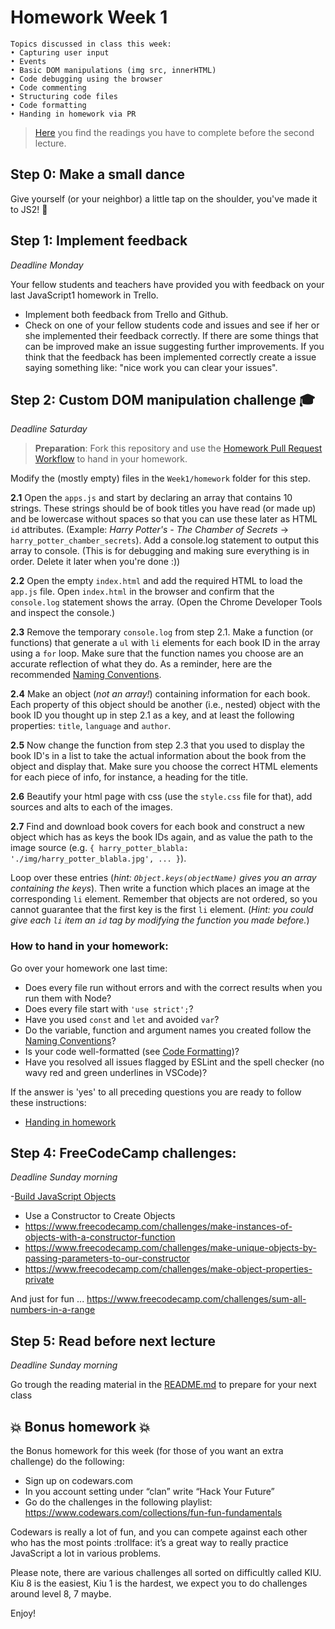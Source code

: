 # Homework Week 1

```
Topics discussed in class this week:
• Capturing user input 
• Events
• Basic DOM manipulations (img src, innerHTML)
• Code debugging using the browser 
• Code commenting
• Structuring code files
• Code formatting
• Handing in homework via PR
```

>[Here](/Week2/README.md) you find the readings you have to complete before the second lecture.

## Step 0: Make a small dance
Give yourself (or your neighbor) a little tap on the shoulder, you've made it to JS2! :muscle:


## Step 1: Implement feedback

_Deadline Monday_

Your fellow students and teachers have provided you with feedback on your last JavaScript1 homework in Trello. 

- Implement both feedback from Trello and Github.
- Check on one of your fellow students code and issues and see if her or she implemented their feedback correctly. If there are some things that can be improved make an issue suggesting further improvements. If you think that the feedback has been implemented correctly create a issue saying something like: "nice work you can clear your issues".

## Step 2: Custom DOM manipulation challenge :mortar_board:

_Deadline Saturday_

> **Preparation**: Fork this repository and use the [Homework Pull Request Workflow](../../../../fundamentals/blob/master/fundamentals/homework_pr.md) to hand in your homework.

Modify the (mostly empty) files in the `Week1/homework` folder for this step.

**2.1** Open the `apps.js` and start by declaring an array that contains 10 strings. These strings should be of book titles you have read (or made up) and be lowercase without spaces so that you can use these later as HTML `id` attributes. (Example: _Harry Potter's - The Chamber of Secrets_ -> `harry_potter_chamber_secrets`). Add a console.log statement to output this array to console. (This is for debugging and making sure everything is in order. Delete it later when you're done :))

**2.2** Open the empty `index.html` and add the required HTML to load the `app.js` file. Open `index.html` in the browser and confirm that the `console.log` statement shows the array. (Open the Chrome Developer Tools and inspect the console.) 

**2.3** Remove the temporary `console.log` from step 2.1. Make a function (or functions) that generate a `ul` with `li` elements for each book ID in the array using a `for` loop. Make sure that the function names you choose are an accurate reflection of what they do. As a reminder, here are the recommended [Naming Conventions](https://github.com/HackYourFuture/fundamentals/blob/master/fundamentals/naming_conventions.md).

**2.4** Make an object (_not an array!_) containing information for each book. Each property of this object should be another (i.e., nested) object with the book ID you thought up in step 2.1 as a key, and at least the following properties: `title`, `language` and `author`. 

**2.5** Now change the function from step 2.3 that you used to display the book ID's in a list to take the actual information about the book from the object and display that. Make sure you choose the correct HTML elements for each piece of info, for instance, a heading for the title.

**2.6** Beautify your html page with css (use the `style.css` file for that), add sources and alts to each of the images.
 
**2.7** Find and download book covers for each book and construct a new object which has as keys the book IDs again, and as value the path to the image source (e.g. `{ harry_potter_blabla: './img/harry_potter_blabla.jpg', ... }`). 

Loop over these entries (_hint: `Object.keys(objectName)` gives you an array containing the keys_). Then write a function which places an image at the corresponding `li` element. Remember that objects are not ordered, so you cannot guarantee that the first key is the first `li` element. (_Hint: you could give each `li` item an `id` tag by modifying the function you made before._)


### How to hand in your homework:

Go over your homework one last time:

- Does every file run without errors and with the correct results when you run them with Node?
- Does every file start with `'use strict';`?
- Have you used `const` and `let` and avoided `var`?
- Do the variable, function and argument names you created follow the [Naming Conventions](../../../../fundamentals/blob/master/fundamentals/naming_conventions.md)?
- Is your code well-formatted (see [Code Formatting](../../../../fundamentals/blob/master/fundamentals/code_formatting.md))?
- Have you resolved all issues flagged by ESLint and the spell checker (no wavy red and green underlines in VSCode)?

If the answer is 'yes' to all preceding questions you are ready to follow these instructions:

- [Handing in homework](../../../../fundamentals/blob/master/fundamentals/homework_pr.md)

## Step 4: **FreeCodeCamp challenges:**

_Deadline Sunday morning_

-[Build JavaScript Objects](https://learn.freecodecamp.org/javascript-algorithms-and-data-structures/basic-javascript/build-javascript-objects)
- Use a Constructor to Create Objects
- https://www.freecodecamp.com/challenges/make-instances-of-objects-with-a-constructor-function
- https://www.freecodecamp.com/challenges/make-unique-objects-by-passing-parameters-to-our-constructor
- https://www.freecodecamp.com/challenges/make-object-properties-private


And just for fun ... https://www.freecodecamp.com/challenges/sum-all-numbers-in-a-range

## Step 5: Read before next lecture

_Deadline Sunday morning_

Go trough the reading material in the [README.md](/Week2/README.md) to prepare for your next class

## :boom: Bonus homework :boom:
the Bonus homework for this week (for those of you want an extra challenge) do the following:

- Sign up on codewars.com
- In you account setting under “clan” write “Hack Your Future” 
- Go do the challenges in the following playlist: https://www.codewars.com/collections/fun-fun-fundamentals

Codewars is really a lot of fun, and you can compete against each other who has the most points :trollface:
it’s a great way to really practice JavaScript a lot in various problems.

Please note, there are various challenges all sorted on difficultly called KIU. Kiu 8 is the easiest, Kiu 1 is the hardest, we expect you to do challenges around level 8, 7 maybe.

Enjoy!
